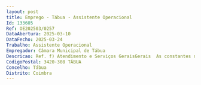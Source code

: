 ```yaml
--- 
layout: post
title: Emprego - Tábua - Assistente Operacional
Id: 133605
Ref: OE202503/0257
DataAbertura: 2025-03-10
DataFecho: 2025-03-24
Trabalho: Assistente Operacional
Empregador: Câmara Municipal de Tábua
Descricao: Ref. f) Atendimento e Serviços GeraisGerais  As constantes no anexo a que se refere o nº 2, do artº 88º, da LTFP, aprovada pela Lei nº 35 2014, de 20 de junho, para a carreira categoria de Assistente Operacional.Específicas  As constantes no Regulamento do Mapa de Pessoal do Município de Tábua 2024, a saber 
CodigoPostal: 3420-308 TÁBUA
Concelho: Tábua
Distrito: Coimbra
--- 
```

